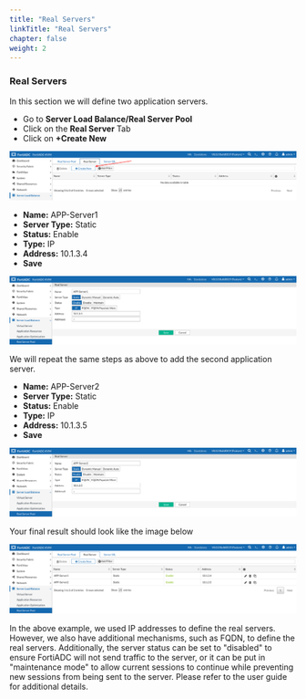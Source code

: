 ```yaml
---
title: "Real Servers"
linkTitle: "Real Servers"
chapter: false
weight: 2
---
```


### **Real Servers**

In this section we will define two application servers. 

- Go to **Server Load Balance/Real Server Pool**
- Click on the **Real Server** Tab 
- Click on **+Create New**

![](fad-real-server.png)

- **Name:** APP-Server1
- **Server Type:** Static
- **Status:** Enable
- **Type:** IP
- **Address:** 10.1.3.4
- **Save**

![](fad-appserver1.png)

We will repeat the same steps as above to add the second application server. 

- **Name:** APP-Server2
- **Server Type:** Static
- **Status:** Enable
- **Type:** IP
- **Address:** 10.1.3.5
- **Save**

![](fad-appserver2.png)

Your final result should look like the image below 

![](fad-real-servers.png)

In the above example, we used IP addresses to define the real servers. However, we also have additional mechanisms, such as FQDN, to define the real servers. Additionally, the server status can be set to "disabled" to ensure FortiADC will not send traffic to the server, or it can be put in "maintenance mode" to allow current sessions to continue while preventing new sessions from being sent to the server. Please refer to the user guide for additional details.